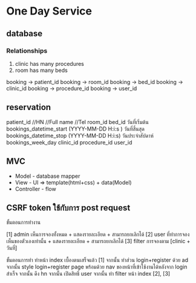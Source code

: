# One Day Service

## database

### Relationships
1. clinic has many procedures
2. room has many beds

booking -> patient_id
booking -> room_id
booking -> bed_id
booking -> clinic_id
booking -> procedure_id
booking -> user_id


## reservation
patient_id
//HN
//Full name
//Tel
room_id
bed_id
วันที่เริ่มต้น bookings_datetime_start (YYYY-MM-DD H:i:s )
วันที่สิ้นสุด bookings_datetime_stop (YYYY-MM-DD H:i:s)
วันประจำสัปดาห์ bookings_week_day
clinic_id
procedure_id
user_id

## MVC
* Model - database mapper
* View - UI => template(html+css) + data(Model)
* Controller - flow 


## CSRF token ใช้กับการ post request

ขั้นตอนการทำงาน

[1] admin เห็นการจองทั้งหมด + แสดงรายละเอียด + สามารถยกเลิกได้
[2] user ที่ทำการจอง เห็นของตัวเองเท่านั้น + แสดงรายละเอียด + สามารถยกเลิกได้
[3] filter การจองตาม [clinic + วันที่]

ขั้นตอนการทำ
ทำหน้า index เบื้องตนเสร็จแล้ว [1]
จากนั้น ทำส่วน login+register ด้วย ad
จากนั้น style login+register page พร้อมด้วย nav ของหน้าที่เข้าใช้งานได้หลังจาก login สำเร็จ
จากนั้น ดึง hn
จากนั้น เปิดสิทธิ์ user
จากนั้น ทำ filter หน้า index [2], [3]
    
